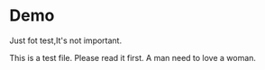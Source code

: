 # Demo
Just fot test,It's not important.

This is a test file. Please read it first. 
A man need to love a woman.


